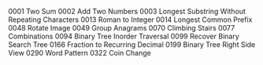 0001 Two Sum
0002 Add Two Numbers
0003 Longest Substring Without Repeating Characters
0013 Roman to Integer
0014 Longest Common Prefix
0048 Rotate Image
0049 Group Anagrams
0070 Climbing Stairs
0077 Combinations
0094 Binary Tree Inorder Traversal
0099 Recover Binary Search Tree
0166 Fraction to Recurring Decimal
0199 Binary Tree Right Side View
0290 Word Pattern
0322 Coin Change

